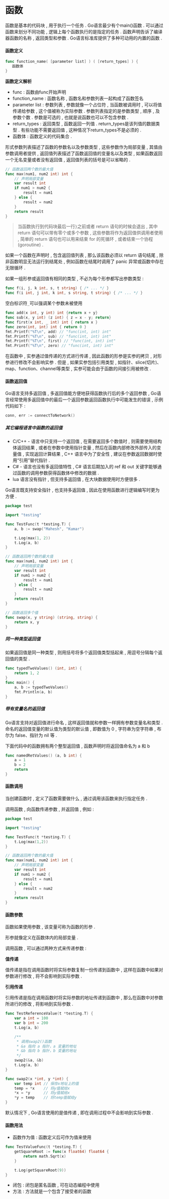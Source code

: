 # 函数

函数是基本的代码块 , 用于执行一个任务 . Go语言最少有个main\(\)函数 . 可以通过函数来划分不同功能 , 逻辑上每个函数执行的是指定的任务 . 函数声明告诉了编译器函数的名称 , 返回类型和参数 . Go语言标准库提供了多种可动用的内置的函数 .

#### 函数定义

```go
func function_name( [parameter list] ) ( [return_types] ) {
   函数体
}
```

**函数定义解析**

* func : 函数由func开始声明
* function\_name : 函数名称 , 函数名和参数列表一起构成了函数签名
* parameter list : 参数列表 , 参数就像一个占位符 , 当函数被调用时 , 可以将值传递给参数 , 这个值被称为实际参数 . 参数列表指定的是参数类型 , 顺序 , 及参数个数 . 参数是可选的 , 也就是说函数也可以不包含参数 . 
* return\_types : 返回类型 , 函数返回一列值 . return\_types是该列值的数据类型 . 有些功能不需要返回值 , 这种情况下return\_types不是必须的 . 
* 函数体 : 函数定义的代码集合 . 

形式参数列表描述了函数的参数名以及参数类型 , 这些参数作为局部变量 , 其值由参数调用者提供 , 返回值列表描述了函数返回值的变量名以及类型 , 如果函数返回一个无名变量或者没有返回值 , 返回值列表的括号是可以省略的 .

```go
// 函数返回两个数的最大值
func max(num1, num2 int) int {
    // 声明局部变量
    var result int
    if num1 > num2 {
        result = num1
    } else {
        result = num2
    }
    return result
}
```

> 当函数执行到代码块最后一行`}`之前或者 return 语句的时候会退出 , 其中 return 语句可以带有零个或多个参数 , 这些参数将作为返回值供调用者使用 , 简单的 return 语句也可以用来结束 for 的死循环 , 或者结束一个协程\(goroutine\) .

如果一个函数在声明时 , 包含返回值列表 , 那么该函数必须以 return 语句结尾 , 除非函数明显无法运行到结尾处 , 例如函数在结尾时调用了 panic 异常或函数中存在无限循环 .

如果一组形参或返回值有相同的类型 , 不必为每个形参都写出参数类型 :

```go
func f(i, j, k int, s, t string) { /* ... */ }
func f(i int, j int, k int, s string, t string) { /* ... */ }
```

空白标识符`_`可以强调某个参数未被使用

```go
func add(x int, y int) int {return x + y}
func sub(x, y int) (z int) { z = x - y; return}
func first(x int, _ int) int { return x }
func zero(int, int) int { return 0 }
fmt.Printf("%T\n", add) // "func(int, int) int"
fmt.Printf("%T\n", sub) // "func(int, int) int"
fmt.Printf("%T\n", first) // "func(int, int) int"
fmt.Printf("%T\n", zero) // "func(int, int) int"
```

在函数中 , 实参通过值传递的方式进行传递 , 因此函数的形参是实参的拷贝 , 对形参进行修改不会影响实参 . 但是 , 如果实参包括引用类型 , 如指针、slice\(切片\)、map、function、channel等类型 , 实参可能会由于函数的间接引用被修改 .

#### 函数返回值

Go语言支持多返回值 , 多返回值能方便地获得函数执行后的多个返回参数 , Go语言经常使用多返回值中的最后一个返回参数返回函数执行中可能发生的错误 , 示例代码如下 :

```go
conn, err := connectToNetwork()
```

##### 其它编程语言中函数的返回值

* C/C++ - 语言中只支持一个返回值 , 在需要返回多个数值时 , 则需要使用结构体返回结果 , 或者在参数中使用指针变量 , 然后在函数内部修改外部传入的变量值 , 实现返回计算结果 , C++ 语言中为了安全性 , 建议在参数返回数据时使用“引用”替代指针 . 
* C\# - 语言也没有多返回值特性 , C\# 语言后期加入的 ref 和 out 关键字能够通过函数的调用参数获得函数体中修改的数据 . 
* lua 语言没有指针 , 但支持多返回值 , 在大块数据使用时方便很多 . 

Go语言既支持安全指针 , 也支持多返回值 , 因此在使用函数进行逻辑编写时更为方便 .

```go
package test

import "testing"

func TestFunc(t *testing.T) {
    a, b := swap("Mahesh", "Kumar")

    t.Log(max(1, 2))
    t.Log(a, b)
}

// 函数返回两个数的最大值
func max(num1, num2 int) int {
    // 声明局部变量
    var result int
    if num1 > num2 {
        result = num1
    } else {
        result = num2
    }
    return result
}

// 函数返回多个值
func swap(x, y string) (string, string) {
    return x, y
}
```

##### 同一种类型返回值

如果返回值是同一种类型 , 则用括号将多个返回值类型括起来 , 用逗号分隔每个返回值的类型 .

```go
func typedTwoValues() (int, int) {
    return 1, 2
}
func main() {
    a, b := typedTwoValues()
    fmt.Println(a, b)
}
```

##### 带有变量名的返回值

Go语言支持对返回值进行命名 , 这样返回值就和参数一样拥有参数变量名和类型 . 命名的返回值变量的默认值为类型的默认值 , 即数值为 0 , 字符串为空字符串 , 布尔为 false、指针为 nil 等 . 

下面代码中的函数拥有两个整型返回值 , 函数声明时将返回值命名为 a 和 b

```go
func namedRetValues() (a, b int) {
    a = 1
    b = 2
    return
}
```

#### 函数调用

当创建函数时 , 定义了函数需要做什么 , 通过调用该函数来执行指定任务 .

调用函数 , 向函数传递参数 , 并返回值 , 例如 :

```go
package test

import "testing"

func TestFunc(t *testing.T) {
    t.Log(max(1,2))
}

// 函数返回两个数的最大值
func max(num1, num2 int) int {
    // 声明局部变量
    var result int
    if num1 > num2 {
        result = num1
    } else {
        result = num2
    }
    return result
}
```

#### 函数参数

函数如果使用参数 , 该变量可称为函数的形参 .

形参就像定义在函数体内的局部变量 .

调用函数 , 可以通过两种方式来传递参数 :

**值传递**

值传递是指在调用函数时将实际参数复制一份传递到函数中 , 这样在函数中如果对参数进行修改 , 将不会影响到实际参数 .

**引用传递**

引用传递是指在调用函数时将实际参数的地址传递到函数中 , 那么在函数中对参数所进行的修改 , 将影响到实际参数 .

```go
func TestReferenceValue(t *testing.T) {
    var a int = 100
    var b int = 200
    t.Log(a, b)

    /**
     * 调用swap2()函数
     * &a 指向 a 指针，a 变量的地址
     * &b 指向 b 指针，b 变量的地址
     */
    swap2(&a, &b)
    t.Log(a, b)
}

func swap2(x *int, y *int) {
    var temp int // 保存x地址上的值
    temp = *x    // 将y值赋给x
    *x = *y      // 将y值赋给x
    *y = temp    // 将temp值赋给y
}
```

默认情况下 , Go语言使用的是值传递 , 即在调用过程中不会影响到实际参数 .

#### 函数用法

* 函数作为值 : 函数定义后可作为值来使用

```go
func TestValueFunc(t *testing.T) {
    getSquareRoot := func(x float64) float64 {
        return math.Sqrt(x)
    }

    t.Log(getSquareRoot(9))
}
```

* 闭包 : 闭包是匿名函数 , 可在动态编程中使用
* 方法 : 方法就是一个包含了接受者的函数

```

```



